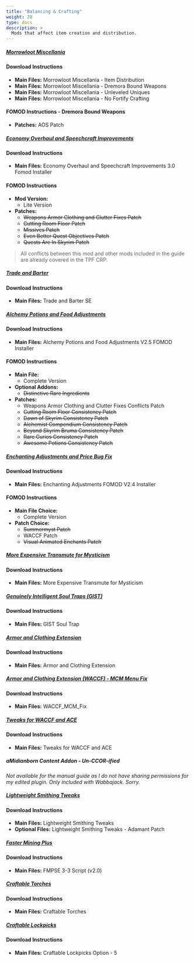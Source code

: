```yaml
---
title: "Balancing & Crafting"
weight: 28
type: docs
description: >
  Mods that affect item creation and distribution.
---
```


##### [Morrowloot Miscellania](https://www.nexusmods.com/skyrimspecialedition/mods/27094?tab=files)

#### Download Instructions

* **Main Files:** Morrowloot Miscellania - Item Distribution
* **Main Files:** Morrowloot Miscellania - Dremora Bound Weapons
* **Main Files:** Morrowloot Miscellania - Unleveled Uniques
* **Main Files:** Morrowloot Miscellania - No Fortify Crafting

#### FOMOD Instructions - Dremora Bound Weapons

* **Patches:** AOS Patch

##### [Economy Overhaul and Speechcraft Improvements](https://www.nexusmods.com/skyrimspecialedition/mods/9542?tab=files)

#### Download Instructions

* **Main Files:** Economy Overhaul and Speechcraft Improvements 3.0 Fomod Installer

#### FOMOD Instructions

* **Mod Version:**
  * Lite Version
* **Patches:** 
  * ~~Weapons Armor Clothing and Clutter Fixes Patch~~
  * ~~Cutting Room Floor Patch~~
  * ~~Missives Patch~~
  * ~~Even Better Quest Objectives Patch~~
  * ~~Quests Are In Skyrim Patch~~

> All conflicts between this mod and other mods included in the guide are already covered in the TPF CRP.

##### [Trade and Barter](https://www.nexusmods.com/skyrimspecialedition/mods/23081?tab=files)

#### Download Instructions

* **Main Files:** Trade and Barter SE

##### [Alchemy Potions and Food Adjustments](https://www.nexusmods.com/skyrimspecialedition/mods/5877?tab=files)

#### Download Instructions

- **Main Files:** Alchemy Potions and Food Adjustments V2.5 FOMOD Installer

#### FOMOD Instructions

- **Main File:**
  - Complete Version
- **Optional Addons:**
  - ~~Distinctive Rare Ingredients~~
- **Patches:**
  - Weapons Armor Clothing and Clutter Fixes Conflicts Patch
  - ~~Cutting Room Floor Consistency Patch~~
  - ~~Dawn of Skyrim Consistency Patch~~
  - ~~Alchemist Compendium Consistency Patch~~
  - ~~Beyond Skyrim Bruma Consistency Patch~~
  - ~~Rare Curios Consistency Patch~~
  - ~~Awesome Potions Consistency Patch~~

##### [Enchanting Adjustments and Price Bug Fix](https://www.nexusmods.com/skyrimspecialedition/mods/8473?tab=files)

#### Download Instructions

* **Main Files:** Enchanting Adjustments FOMOD V2.4 Installer

#### FOMOD Instructions

* **Main File Choice:**
  * Complete Version
* **Patch Choice:**
  * ~~Summermyst Patch~~
  * WACCF Patch
  * ~~Visual Animated Enchants Patch~~

##### [More Expensive Transmute for Mysticism](https://www.nexusmods.com/skyrimspecialedition/mods/31754?tab=files)

#### Download Instructions

* **Main Files:** More Expensive Transmute for Mysticism

##### [Genuinely Intelligent Soul Traps (GIST)](https://www.nexusmods.com/skyrimspecialedition/mods/15755?tab=files)

#### Download Instructions

* **Main Files:** GIST Soul Trap

##### [Armor and Clothing Extension](https://www.nexusmods.com/skyrimspecialedition/mods/19002?tab=files)

#### Download Instructions

- **Main Files:** Armor and Clothing Extension

##### [Armor and Clothing Extension (WACCF) - MCM Menu Fix](https://www.nexusmods.com/skyrimspecialedition/mods/23471?tab=files)

#### Download Instructions

- **Main Files:** WACCF_MCM_Fix

##### [Tweaks for WACCF and ACE](https://www.nexusmods.com/skyrimspecialedition/mods/43466?tab=files)

#### Download Instructions

- **Main Files:** Tweaks for WACCF and ACE

##### aMidianborn Content Addon - Un-CCOR-ified

*Not available for the manual guide as I do not have sharing permissions for my edited plugin. Only included with Wabbajack. Sorry.*

##### [Lightweight Smithing Tweaks](https://www.nexusmods.com/skyrimspecialedition/mods/43441?tab=files)

#### Download Instructions

- **Main Files:** Lightweight Smithing Tweaks
- **Optional Files:** Lightweight Smithing Tweaks - Adamant Patch

##### [Faster Mining Plus](https://www.nexusmods.com/skyrimspecialedition/mods/2656?tab=files)

#### Download Instructions

- **Main Files:** FMPSE 3-3 Script (v2.0)

##### [Craftable Torches](https://www.nexusmods.com/skyrimspecialedition/mods/5013?tab=files)

#### Download Instructions

- **Main Files:** Craftable Torches

##### [Craftable Lockpicks](https://www.nexusmods.com/skyrimspecialedition/mods/3385?tab=files)

#### Download Instructions

- **Main Files:** Craftable Lockpicks Option - 5